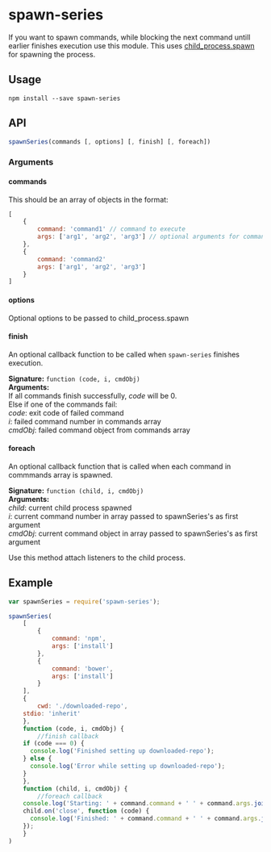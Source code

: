 spawn-series
============

If you want to spawn commands, while blocking the next command untill earlier finishes execution use this module. This uses [child_process.spawn](http://nodejs.org/api/child_process.html#child_process_child_process_spawn_command_args_options) for spawning the process.

## Usage

```shell
npm install --save spawn-series
```

## API

```js
spawnSeries(commands [, options] [, finish] [, foreach])
```
### Arguments

#### commands

This should be an array of objects in the format:
```js
[
	{
		command: 'command1' // command to execute
		args: ['arg1', 'arg2', 'arg3'] // optional arguments for command
	},
	{
		command: 'command2'
		args: ['arg1', 'arg2', 'arg3']
	}
]
```
#### options

Optional options to be passed to child_process.spawn

#### finish

An optional callback function to be called when `spawn-series` finishes execution.

**Signature:** `function (code, i, cmdObj)`  
**Arguments:**  
If all commands finish successfully, *code* will be 0.  
Else if one of the commands fail:  
*code*: exit code of failed command  
*i*: failed command number in commands array  
*cmdObj*: failed command object from commands array

#### foreach

An optional callback function that is called when each command in commmands array is spawned.

**Signature:** `function (child, i, cmdObj)`  
**Arguments:**  
*child*: current child process spawned  
*i*: current command number in array passed to spawnSeries's as first argument  
*cmdObj*: current command object in array passed to spawnSeries's as first argument

Use this method attach listeners to the child process.

## Example

```js
var spawnSeries = require('spawn-series');

spawnSeries(
	[
		{
			command: 'npm',
			args: ['install']
		},
		{
			command: 'bower',
			args: ['install']
		}
	],
	{
		cwd: './downloaded-repo',
    stdio: 'inherit'
	},
	function (code, i, cmdObj) {
		//finish callback
    if (code === 0) {
      console.log('Finished setting up downloaded-repo');
    } else {
      console.log('Error while setting up downloaded-repo');
    }
	},
	function (child, i, cmdObj) {
		//foreach callback
    console.log('Starting: ' + command.command + ' ' + command.args.join(' '));
    child.on('close', function (code) {
      console.log('Finished: ' + command.command + ' ' + command.args.join(' '));
    });
	}
)
```
